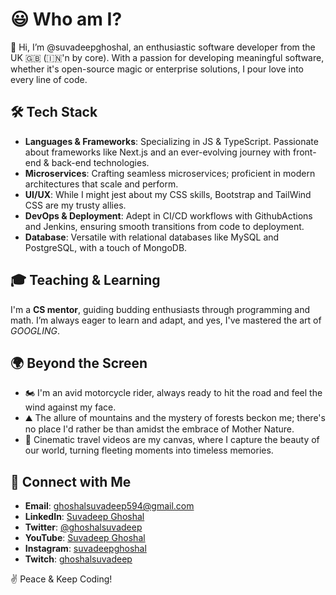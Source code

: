 # 😃 Who am I?

👋 Hi, I’m @suvadeepghoshal, an enthusiastic software developer from the UK 🇬🇧 (🇮🇳'n by core). With a passion for developing meaningful software, whether it's open-source magic or enterprise solutions, I pour love into every line of code.

## 🛠️ Tech Stack
- **Languages & Frameworks**: Specializing in JS & TypeScript. Passionate about frameworks like Next.js and an ever-evolving journey with front-end & back-end technologies.
- **Microservices**: Crafting seamless microservices; proficient in modern architectures that scale and perform.
- **UI/UX**: While I might jest about my CSS skills, Bootstrap and TailWind CSS are my trusty allies.
- **DevOps & Deployment**: Adept in CI/CD workflows with GithubActions and Jenkins, ensuring smooth transitions from code to deployment.
- **Database**: Versatile with relational databases like MySQL and PostgreSQL, with a touch of MongoDB.

## 🎓 Teaching & Learning
I'm a **CS mentor**, guiding budding enthusiasts through programming and math. I’m always eager to learn and adapt, and yes, I've mastered the art of *GOOGLING*.

## 🌍 Beyond the Screen
- 🏍️ I'm an avid motorcycle rider, always ready to hit the road and feel the wind against my face.
- ⛰️ The allure of mountains and the mystery of forests beckon me; there's no place I'd rather be than amidst the embrace of Mother Nature.
- 🎥 Cinematic travel videos are my canvas, where I capture the beauty of our world, turning fleeting moments into timeless memories.

## 💌 Connect with Me
- **Email**: ghoshalsuvadeep594@gmail.com
- **LinkedIn**: [Suvadeep Ghoshal](https://www.linkedin.com/in/suvadeep-ghoshal-778426197/)
- **Twitter**: [@ghoshalsuvadeep](https://twitter.com/ghoshalsuvadeep)
- **YouTube**: [Suvadeep Ghoshal](https://www.youtube.com/@suvadeepghoshal)
- **Instagram**: [suvadeepghoshal](https://www.instagram.com/suvadeepghoshal)
- **Twitch**: [ghoshalsuvadeep](https://www.twitch.tv/ghoshalsuvadeep)

✌️ Peace & Keep Coding!
